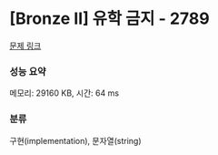 # [Bronze II] 유학 금지 - 2789 

[문제 링크](https://www.acmicpc.net/problem/2789) 

### 성능 요약

메모리: 29160 KB, 시간: 64 ms

### 분류

구현(implementation), 문자열(string)


